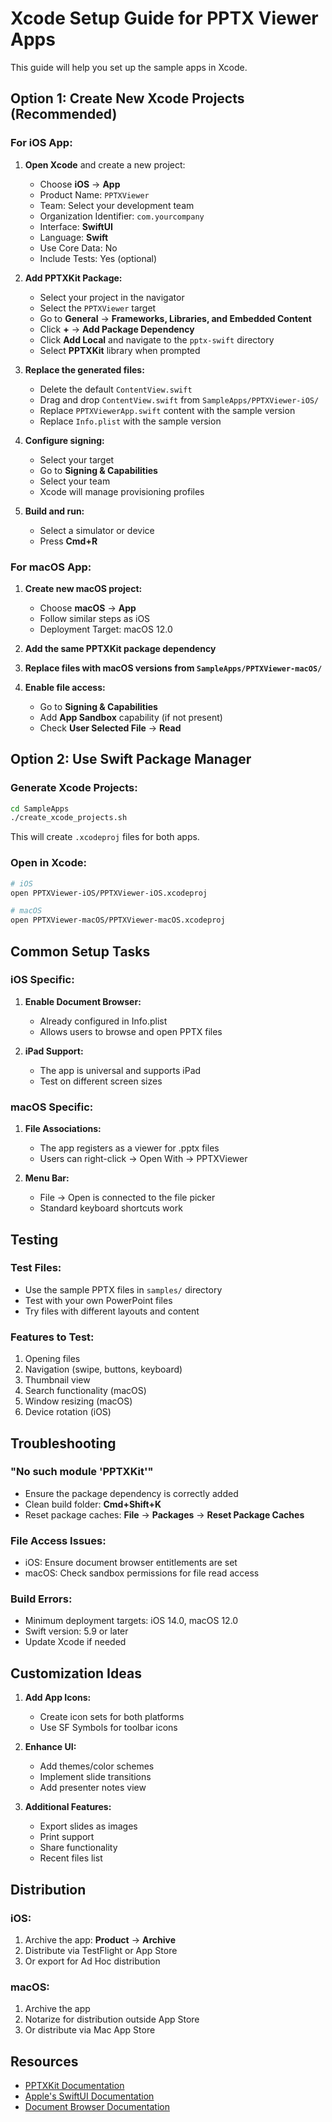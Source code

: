 # Xcode Setup Guide for PPTX Viewer Apps

This guide will help you set up the sample apps in Xcode.

## Option 1: Create New Xcode Projects (Recommended)

### For iOS App:

1. **Open Xcode** and create a new project:
   - Choose **iOS** → **App**
   - Product Name: `PPTXViewer`
   - Team: Select your development team
   - Organization Identifier: `com.yourcompany`
   - Interface: **SwiftUI**
   - Language: **Swift**
   - Use Core Data: No
   - Include Tests: Yes (optional)

2. **Add PPTXKit Package:**
   - Select your project in the navigator
   - Select the `PPTXViewer` target
   - Go to **General** → **Frameworks, Libraries, and Embedded Content**
   - Click **+** → **Add Package Dependency**
   - Click **Add Local** and navigate to the `pptx-swift` directory
   - Select **PPTXKit** library when prompted

3. **Replace the generated files:**
   - Delete the default `ContentView.swift`
   - Drag and drop `ContentView.swift` from `SampleApps/PPTXViewer-iOS/`
   - Replace `PPTXViewerApp.swift` content with the sample version
   - Replace `Info.plist` with the sample version

4. **Configure signing:**
   - Select your target
   - Go to **Signing & Capabilities**
   - Select your team
   - Xcode will manage provisioning profiles

5. **Build and run:**
   - Select a simulator or device
   - Press **Cmd+R**

### For macOS App:

1. **Create new macOS project:**
   - Choose **macOS** → **App**
   - Follow similar steps as iOS
   - Deployment Target: macOS 12.0

2. **Add the same PPTXKit package dependency**

3. **Replace files with macOS versions from `SampleApps/PPTXViewer-macOS/`**

4. **Enable file access:**
   - Go to **Signing & Capabilities**
   - Add **App Sandbox** capability (if not present)
   - Check **User Selected File** → **Read**

## Option 2: Use Swift Package Manager

### Generate Xcode Projects:

```bash
cd SampleApps
./create_xcode_projects.sh
```

This will create `.xcodeproj` files for both apps.

### Open in Xcode:

```bash
# iOS
open PPTXViewer-iOS/PPTXViewer-iOS.xcodeproj

# macOS
open PPTXViewer-macOS/PPTXViewer-macOS.xcodeproj
```

## Common Setup Tasks

### iOS Specific:

1. **Enable Document Browser:**
   - Already configured in Info.plist
   - Allows users to browse and open PPTX files

2. **iPad Support:**
   - The app is universal and supports iPad
   - Test on different screen sizes

### macOS Specific:

1. **File Associations:**
   - The app registers as a viewer for .pptx files
   - Users can right-click → Open With → PPTXViewer

2. **Menu Bar:**
   - File → Open is connected to the file picker
   - Standard keyboard shortcuts work

## Testing

### Test Files:
- Use the sample PPTX files in `samples/` directory
- Test with your own PowerPoint files
- Try files with different layouts and content

### Features to Test:
1. Opening files
2. Navigation (swipe, buttons, keyboard)
3. Thumbnail view
4. Search functionality (macOS)
5. Window resizing (macOS)
6. Device rotation (iOS)

## Troubleshooting

### "No such module 'PPTXKit'"
- Ensure the package dependency is correctly added
- Clean build folder: **Cmd+Shift+K**
- Reset package caches: **File** → **Packages** → **Reset Package Caches**

### File Access Issues:
- iOS: Ensure document browser entitlements are set
- macOS: Check sandbox permissions for file read access

### Build Errors:
- Minimum deployment targets: iOS 14.0, macOS 12.0
- Swift version: 5.9 or later
- Update Xcode if needed

## Customization Ideas

1. **Add App Icons:**
   - Create icon sets for both platforms
   - Use SF Symbols for toolbar icons

2. **Enhance UI:**
   - Add themes/color schemes
   - Implement slide transitions
   - Add presenter notes view

3. **Additional Features:**
   - Export slides as images
   - Print support
   - Share functionality
   - Recent files list

## Distribution

### iOS:
1. Archive the app: **Product** → **Archive**
2. Distribute via TestFlight or App Store
3. Or export for Ad Hoc distribution

### macOS:
1. Archive the app
2. Notarize for distribution outside App Store
3. Or distribute via Mac App Store

## Resources

- [PPTXKit Documentation](../docs/API_REFERENCE.md)
- [Apple's SwiftUI Documentation](https://developer.apple.com/documentation/swiftui)
- [Document Browser Documentation](https://developer.apple.com/documentation/uikit/uidocumentbrowserviewcontroller)